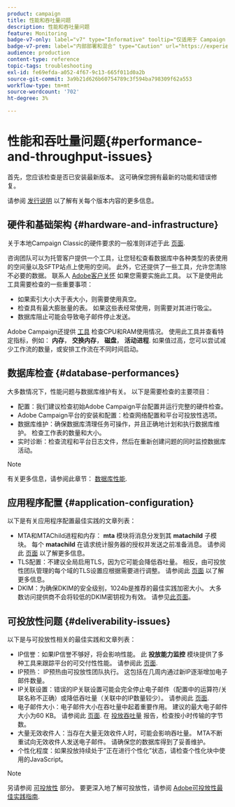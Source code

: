 ```yaml
---
product: campaign
title: 性能和吞吐量问题
description: 性能和吞吐量问题
feature: Monitoring
badge-v7-only: label="v7" type="Informative" tooltip="仅适用于 Campaign Classic v7"
badge-v7-prem: label="内部部署和混合" type="Caution" url="https://experienceleague.adobe.com/docs/campaign-classic/using/installing-campaign-classic/architecture-and-hosting-models/hosting-models-lp/hosting-models.html?lang=zh-Hans" tooltip="仅适用于内部部署和混合部署"
audience: production
content-type: reference
topic-tags: troubleshooting
exl-id: fe69efda-a052-4f67-9c13-665f011d0a2b
source-git-commit: 3a9b21d626b60754789c3f594ba798309f62a553
workflow-type: tm+mt
source-wordcount: '702'
ht-degree: 3%

---
```


# 性能和吞吐量问题{#performance-and-throughput-issues}



首先，您应该检查是否已安装最新版本。 这可确保您拥有最新的功能和错误修复。

请参阅 [发行说明](../../rn/using/latest-release.md) 以了解有关每个版本内容的更多信息。

## 硬件和基础架构 {#hardware-and-infrastructure}

关于本地Campaign Classic的硬件要求的一般准则详述于此 [页面](https://helpx.adobe.com/cn/campaign/kb/hardware-sizing-guide.html).

咨询团队可以为托管客户提供一个工具，让您轻松查看数据库中各种类型的表使用的空间量以及SFTP站点上使用的空间。 此外，它还提供了一些工具，允许您清除不必要的数据。 联系人 [Adobe客户关怀](https://helpx.adobe.com/cn/enterprise/admin-guide.html/enterprise/using/support-for-experience-cloud.ug.html) 如果您需要实施此工具。 以下是使用此工具需要检查的一些重要事项：

* 如果索引大小大于表大小，则需要使用真空。
* 检查具有最大膨胀量的表。 如果这些表经常使用，则需要对其进行吸尘。
* 数据库阻止可能会导致电子邮件停止发送。

Adobe Campaign还提供 [工具](../../production/using/monitoring-processes.md#manual-monitoring) 检查CPU和RAM使用情况。 使用此工具并查看特定指标，例如： **内存**， **交换内存**， **磁盘**， **活动进程**. 如果值过高，您可以尝试减少工作流的数量，或安排工作流在不同时间启动。

## 数据库检查 {#database-performances}

大多数情况下，性能问题与数据库维护有关。 以下是需要检查的主要项目：

* 配置：我们建议检查初始Adobe Campaign平台配置并运行完整的硬件检查。
* Adobe Campaign平台的安装和配置：检查网络配置和平台可投放性选项。
* 数据库维护：确保数据库清理任务可操作，并且正确地计划和执行数据库维护。 检查工作表的数量和大小。
* 实时诊断：检查流程和平台日志文件，然后在重新创建问题的同时监控数据库活动。

>[!NOTE]
>
>有关更多信息，请参阅此章节： [数据库性能](../../production/using/database-performances.md).

## 应用程序配置 {#application-configuration}

以下是有关应用程序配置最佳实践的文章列表：

* MTA和MTAChild进程和内存： **mta** 模块将消息分发到其 **matachild** 子模块。 每个 **matachild** 在请求统计服务器的授权并发送之前准备消息。 请参阅此 [页面](../../installation/using/email-deliverability.md) 以了解更多信息。
* TLS配置：不建议全局启用TLS，因为它可能会降低吞吐量。 相反，由可投放性团队管理的每个域的TLS设置应根据需要进行调整。 请参阅此 [页面](../../installation/using/email-deliverability.md#mx-configuration) 以了解更多信息。
* DKIM：为确保DKIM的安全级别，1024b是推荐的最佳实践加密大小。 大多数访问提供商不会将较低的DKIM密钥视为有效。 请参见[此页面](https://experienceleague.adobe.com/docs/deliverability-learn/deliverability-best-practice-guide/transition-process/infrastructure.html#authentication)。

## 可投放性问题 {#deliverability-issues}

以下是与可投放性相关的最佳实践和文章列表：

* IP信誉：如果IP信誉不够好，将会影响性能。 此 **投放能力监控** 模块提供了多种工具来跟踪平台的可交付性性能。 请参阅此 [页面](../../delivery/using/monitoring-deliverability.md).
* IP预热： IP预热由可投放性团队执行。 这包括在几周内通过新IP逐渐增加电子邮件数量。
* IP关联设置：错误的IP关联设置可能会完全停止电子邮件（配置中的运算符/关联名称不正确）或降低吞吐量（关联中的IP数量较少）。 请参阅此 [页面](../../installation/using/email-deliverability.md#list-of-ip-addresses-to-use).
* 电子邮件大小：电子邮件大小在吞吐量中起着重要作用。 建议的最大电子邮件大小为60 KB。 请参阅此 [页面](https://helpx.adobe.com/legal/product-descriptions/campaign.html). 在 [投放吞吐量](../../reporting/using/global-reports.md#delivery-throughput) 报告，检查按小时传输的字节数。
* 大量无效收件人：当存在大量无效收件人时，可能会影响吞吐量。 MTA不断重试向无效收件人发送电子邮件。 请确保您的数据库得到了妥善维护。
* 个性化程度：如果投放持续处于“正在进行个性化”状态，请检查个性化块中使用的JavaScript。

>[!NOTE]
>
>另请参阅 [可投放性](../../delivery/using/about-deliverability.md) 部分。 要更深入地了解可投放性，请参阅 [Adobe可投放性最佳实践指南](https://experienceleague.adobe.com/docs/deliverability-learn/deliverability-best-practice-guide/introduction.html?lang=zh-Hans).
